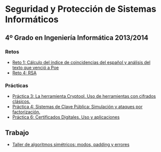 Seguridad y Protección de Sistemas Informáticos
===============================================
4º Grado en Ingeniería Informática 2013/2014
--------------------------------------------

### Retos
* [Reto 1: Cálculo del índice de coincidencias del español y análisis del texto que venció a Poe](retos/reto_01)
* [Reto 4: RSA](retos/reto_04/reto_04.md)

### Prácticas
* [Práctica 3: La herramienta Cryptool. Uso de herramientas con cifrados clásicos.](practicas/practica_03/README.md)
* [Práctica 4: Sistemas de Clave Pública: Simulación y ataques por factorización.](practicas/practica_04/README.md)
* [Práctica 6: Certificados Digitales. Uso y aplicaciones](practicas/practica_06/README.md)

## Trabajo
* [Taller de algoritmos simétricos: modos, padding y errores](trabajo/README.md)
